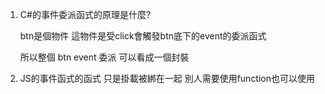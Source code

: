 1. C#的事件委派函式的原理是什麼?
    
    btn是個物件 這物件是受click會觸發btn底下的event的委派函式 
    
    所以整個 btn event 委派 可以看成一個封裝


2. JS的事件函式的函式  只是掛載被綁在一起  別人需要使用function也可以使用  

    
